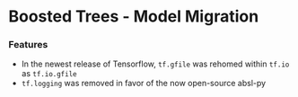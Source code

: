 # Boosted Trees - Model Migration

 ### Features
 - In the newest release of Tensorflow, `tf.gfile` was rehomed within `tf.io` as `tf.io.gfile`
 - `tf.logging` was removed in favor of the now open-source absl-py